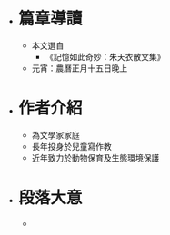 - # 篇章導讀
	- 本文選自
		- 《記憶如此奇妙：朱天衣散文集》
	- 元宵：農曆正月十五日晚上
- # 作者介紹
	- 為文學家家庭
	- 長年投身於兒童寫作教
	- 近年致力於動物保育及生態環境保護
- # 段落大意
	-